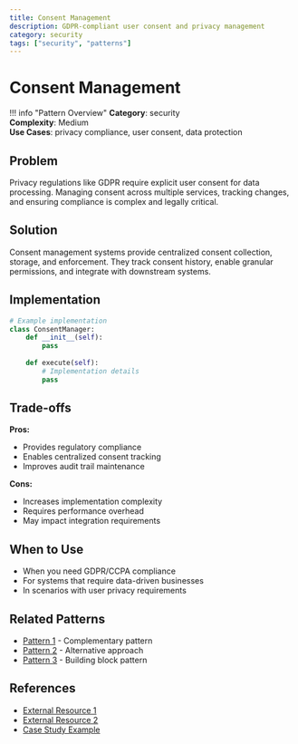 ```yaml
---
title: Consent Management
description: GDPR-compliant user consent and privacy management
category: security
tags: ["security", "patterns"]
---
```


# Consent Management

!!! info "Pattern Overview"
    **Category**: security  
    **Complexity**: Medium  
    **Use Cases**: privacy compliance, user consent, data protection

## Problem

Privacy regulations like GDPR require explicit user consent for data processing. Managing consent across multiple services, tracking changes, and ensuring compliance is complex and legally critical.

## Solution

Consent management systems provide centralized consent collection, storage, and enforcement. They track consent history, enable granular permissions, and integrate with downstream systems.

## Implementation

```python
# Example implementation
class ConsentManager:
    def __init__(self):
        pass
    
    def execute(self):
        # Implementation details
        pass
```

## Trade-offs

**Pros:**
- Provides regulatory compliance
- Enables centralized consent tracking
- Improves audit trail maintenance

**Cons:**
- Increases implementation complexity
- Requires performance overhead
- May impact integration requirements

## When to Use

- When you need GDPR/CCPA compliance
- For systems that require data-driven businesses
- In scenarios with user privacy requirements

## Related Patterns

- [Pattern 1](../related-pattern-1.md) - Complementary pattern
- [Pattern 2](../related-pattern-2.md) - Alternative approach
- [Pattern 3](../related-pattern-3.md) - Building block pattern

## References

- [External Resource 1](#)
- [External Resource 2](#)
- [Case Study Example](../../architects-handbook/case-studies/example.md)
